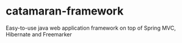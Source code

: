 catamaran-framework
===================

Easy-to-use java web application framework on top of Spring MVC, Hibernate and Freemarker